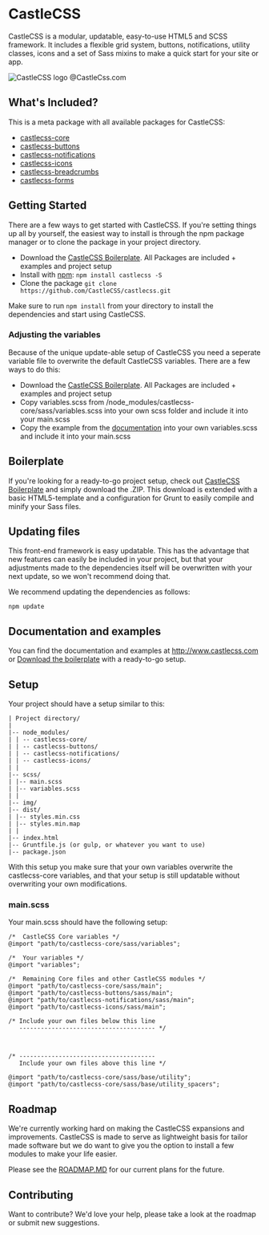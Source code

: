 # CastleCSS
CastleCSS is a modular, updatable, easy-to-use HTML5 and SCSS framework. It includes a flexible grid system, buttons, notifications, utility classes, icons and a set of Sass mixins to make a quick start for your site or app.

![CastleCSS logo @CastleCss.com](https://www.doordarius.nl/castlecss-logo-250.png)

## What's Included?
This is a meta package with all available packages for CastleCSS:

- [castlecss-core](https://github.com/CastleCSS/castlecss-core)
- [castlecss-buttons](https://github.com/CastleCSS/castlecss-buttons)
- [castlecss-notifications](https://github.com/CastleCSS/castlecss-notifications)
- [castlecss-icons](https://github.com/CastleCSS/castlecss-icons)
- [castlecss-breadcrumbs](https://github.com/CastleCSS/castlecss-breadcrumbs)
- [castlecss-forms](https://github.com/CastleCSS/castlecss-forms)

## Getting Started
There are a few ways to get started with CastleCSS. If you're setting things up all by yourself, the easiest way to install is through the npm package manager or to clone the package in your project directory.

- Download the [CastleCSS Boilerplate](https://www.github.com/CastleCSS/castlecss-boilerplate). All Packages are included + examples and project setup
- Install with [npm](https://www.npmjs.com/): ```npm install castlecss -S```
- Clone the package ```git clone https://github.com/CastleCSS/castlecss.git```

Make sure to run ```npm install``` from your directory to install the dependencies and start using CastleCSS.

### Adjusting the variables
Because of the unique update-able setup of CastleCSS you need a seperate variable file to overwrite the default CastleCSS variables. There are a few ways to do this:

- Download the [CastleCSS Boilerplate](https://www.github.com/CastleCSS/castlecss-boilerplate). All Packages are included + examples and project setup
- Copy variables.scss from /node_modules/castlecss-core/sass/variables.scss into your own scss folder and include it into your main.scss
- Copy the example from the [documentation](http://castlecss.com/variables.html) into your own variables.scss and include it into your main.scss

## Boilerplate
If you're looking for a ready-to-go project setup, check out [CastleCSS Boilerplate](https://github.com/CastleCSS/castlecss-boilerplate/) and simply download the .ZIP. This download is extended with a basic HTML5-template and a configuration for Grunt to easily compile and minify your Sass files.

## Updating files
This front-end framework is easy updatable. This has the advantage that new features can easily be included in your project, but that your adjustments made to the dependencies itself will be overwritten with your next update, so we won't recommend doing that.

We recommend updating the dependencies as follows:
```
npm update
```

## Documentation and examples
You can find the documentation and examples at http://www.castlecss.com or [Download the boilerplate](https://github.com/CastleCSS/castlecss-boilerplate/archive/master.zip) with a ready-to-go setup.

## Setup
Your project should have a setup similar to this:

```
| Project directory/
|
|-- node_modules/
| | -- castlecss-core/
| | -- castlecss-buttons/
| | -- castlecss-notifications/
| | -- castlecss-icons/
| |
|-- scss/
| |-- main.scss
| |-- variables.scss
| |
|-- img/
|-- dist/
| |-- styles.min.css
| |-- styles.min.map
| |
|-- index.html
|-- Gruntfile.js (or gulp, or whatever you want to use)
|-- package.json
```

With this setup you make sure that your own variables overwrite the castlecss-core variables, and that your setup is still updatable without overwriting your own modifications.

### main.scss
Your main.scss should have the following setup:

```
/* 	CastleCSS Core variables */
@import "path/to/castlecss-core/sass/variables";

/* 	Your variables */
@import "variables";

/* 	Remaining Core files and other CastleCSS modules */
@import "path/to/castlecss-core/sass/main";
@import "path/to/castlecss-buttons/sass/main";
@import "path/to/castlecss-notifications/sass/main";
@import "path/to/castlecss-icons/sass/main";

/* Include your own files below this line
   -------------------------------------- */



/* --------------------------------------
   Include your own files above this line */

@import "path/to/castlecss-core/sass/base/utility";
@import "path/to/castlecss-core/sass/base/utility_spacers";
```


## Roadmap
We're currently working hard on making the CastleCSS expansions and improvements. CastleCSS is made to serve as lightweight basis for tailor made software but we do want to give you the option to install a few modules to make your life easier.

Please see the [ROADMAP.MD](https://github.com/CastleCSS/castlecss/blob/master/ROADMAP.md) for our current plans for the future.

## Contributing
Want to contribute? We'd love your help, please take a look at the roadmap or submit new suggestions.
